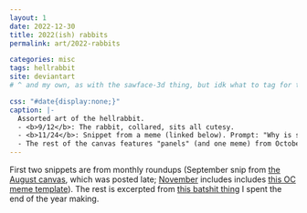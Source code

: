 ```yaml
---
layout: 1
date: 2022-12-30
title: 2022(ish) rabbits
permalink: art/2022-rabbits

categories: misc
tags: hellrabbit
site: deviantart
# ^ and my own, as with the sawface-3d thing, but idk what to tag for that

css: "#date{display:none;}"
caption: |-
  Assorted art of the hellrabbit.
  - <b>9/12</b>: The rabbit, collared, sits all cutesy.
  - <b>11/24</b>: Snippet from a meme (linked below). Prompt: "Why is six afraid of seven". The "six" character gestures at "seven" (the hellrabbit); "<em style="text-transform:uppercase;">Why</em>," he yells, "<em style="text-transform:uppercase;">do you **think.**</em>" (The rabbit simply offers an "owo?")
  - The rest of the canvas features "panels" (and one meme) from October 2022--January 2023, also linked below. (After the "who would win" meme, it seems "the eldritch horror bunny won. spoiler alert, <abbr title="I guess">ig</abbr>...")
---
```

First two snippets are from monthly roundups (September snip from [the August canvas](https://www.deviantart.com/a-flyleaf/art/roundup-08-2022-shortest-roundup-EVAR-928145235), which was posted late; [November](https://www.deviantart.com/a-flyleaf/art/roundup-11-2022-spongebob-fish-voice-MY-LEG-943240452) includes includes [this OC meme template](https://www.deviantart.com/misuteru/art/OC-Meme-Remix-Blank-616616117)). The rest is excerpted from [this batshit thing](https://a-flyleaf.github.io/ygbtdm/au/splash) I spent the end of the year making.